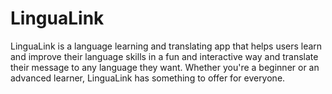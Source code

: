 # LinguaLink

LinguaLink is a language learning and translating app that helps users learn and improve their language skills in a fun and interactive way and translate their message to any language they want. Whether you're a beginner or an advanced learner, LinguaLink has something to offer for everyone.
